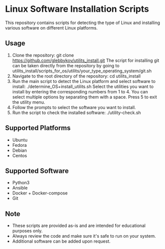 # Linux Software Installation Scripts

This repository contains scripts for detecting the type of Linux and installing various software on different Linux platforms.

## Usage

1. Clone the repository: 
git clone https://github.com/glebbykov/utilits_install.git
The script for installing git can be taken directly from the repository by going to utilits_install/scripts_for_os/utilits/your_type_operating_system/git.sh
2. Navigate to the root directory of the repository:
cd utilits_install
3. Run the main script to detect the Linux platform and select software to install:
./determine_OS+install_utilits.sh
Select the utilities you want to install by entering the corresponding numbers from 1 to 4. You can select multiple options by separating them with a space. Press 5 to exit the utility menu.
4. Follow the prompts to select the software you want to install.
5. Run the script to check the installed software:
./utility-check.sh

## Supported Platforms

- Ubuntu
- Fedora
- Debian
- Centos

## Supported Software

- Python3
- Ansible
- Docker + Docker-compose
- Git 

## Note

- These scripts are provided as-is and are intended for educational purposes only.
- Always review the code and make sure it's safe to run on your system.
- Additional software can be added upon request.
